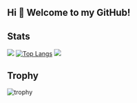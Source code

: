 ## Hi 👋 Welcome to my GitHub!

<!--
**DaiIshida4869/DaiIshida4869** is a ✨ _special_ ✨ repository because its `README.md` (this file) appears on your GitHub profile.

Here are some ideas to get you started:

- 🔭 I’m currently working on ...
- 🌱 I’m currently learning ...
- 👯 I’m looking to collaborate on ...
- 🤔 I’m looking for help with ...
- 💬 Ask me about ...
- 📫 How to reach me: ...
- 😄 Pronouns: ...
- ⚡ Fun fact: ...
-->

## Stats
![](http://github-profile-summary-cards.vercel.app/api/cards/profile-details?username=DaiIshida4869&theme=gruvbox)
[![Top Langs](https://github-readme-stats.vercel.app/api/top-langs/?username=DaiIshida4869&layout=compact&theme=onedark)](https://github.com/anuraghazra/github-readme-stats)
![](http://github-profile-summary-cards.vercel.app/api/cards/stats?username=DaiIshida4869&theme=gruvbox)

## Trophy
![trophy](https://github-profile-trophy.vercel.app/?username=DaiIshida4869&theme=gruvbox)

